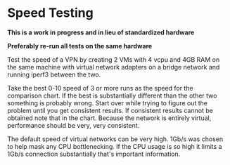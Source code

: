 # Speed Testing

**This is a work in progress and in lieu of standardized hardware**

**Preferably re-run all tests on the same hardware**

Test the speed of a VPN by creating 2 VMs with 4 vcpu and 4GB RAM on the same machine with virtual network adapters on a bridge network and running iperf3 between the two.

Take the best 0-10 speed of 3 or more runs as the speed for the comparison chart. If the best is substantially different than the other two something is probably wrong. Start over while trying to figure out the problem until you get consistent results. If consistent results cannot be obtained note that in the chart. Because the network is entirely virtual, performance should be very, very consistent.

The default speed of virtual networks can be very high. 1Gb/s was chosen to help mask any CPU bottlenecking. If the CPU usage is so high it limits a 1Gb/s connection substantially that's important information.
